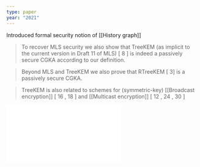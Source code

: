 ```yaml
---
type: paper
year: "2021"
---
```

Introduced formal security notion of [[History graph]] 

> To recover MLS security we also show that TreeKEM (as implicit to the current version in Draft 11 of MLS) [ 8 ] is indeed a passively secure CGKA according to our definition.

> Beyond MLS and TreeKEM we also prove that RTreeKEM [ 3] is a passively secure CGKA.

> TreeKEM is also related to schemes for (symmetric-key) [[Broadcast encryption]] [ 16 , 18 ] and [[Multicast encryption]] [ 12 , 24 , 30 ]


![](../../../../meri-public/garden/1d87dca0cc53740de81d809b37ef9ac8.pdf)